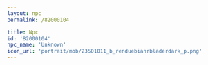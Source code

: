 ```yaml
---
layout: npc
permalink: /82000104

title: Npc
id: '82000104'
npc_name: 'Unknown'
icon_url: 'portrait/mob/23501011_b_renduebianrbladerdark_p.png'
---
```

